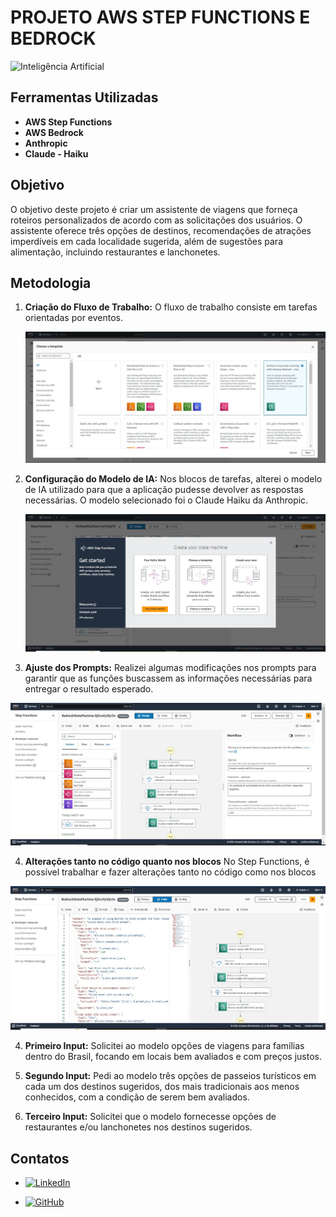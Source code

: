 # **PROJETO AWS STEP FUNCTIONS E BEDROCK**

![Inteligência Artificial](https://devio2023-media.developers.io/wp-content/uploads/2021/09/aws-step-functions-960x504-1.png)

## **Ferramentas Utilizadas**

- **AWS Step Functions**
- **AWS Bedrock**
- **Anthropic**
- **Claude - Haiku**

## **Objetivo**

O objetivo deste projeto é criar um assistente de viagens que forneça roteiros personalizados de acordo com as solicitações dos usuários. O assistente oferece três opções de destinos, recomendações de atrações imperdíveis em cada localidade sugerida, além de sugestões para alimentação, incluindo restaurantes e lanchonetes.

## **Metodologia**

1. **Criação do Fluxo de Trabalho:** O fluxo de trabalho consiste em tarefas orientadas por eventos.

   ![Imagem do Fluxo de Trabalho](Images/1%20choose%20a%20template%202.jpg)


2. **Configuração do Modelo de IA:** Nos blocos de tarefas, alterei o modelo de IA utilizado para que a aplicação pudesse devolver as respostas necessárias. O modelo selecionado foi o Claude Haiku da Anthropic.

   ![Imagem do Fluxo de Trabalho](Images/2%20first%20step%20functions.jpg)


3. **Ajuste dos Prompts:** Realizei algumas modificações nos prompts para garantir que as funções buscassem as informações necessárias para entregar o resultado esperado.

![Imagem do Fluxo de Trabalho](Images/3%20step%20functions%20bedrock%20scream.jpg)

4. **Alterações tanto no código quanto nos blocos** No Step Functions, é possível trabalhar e fazer alterações tanto no código como nos blocos

![Imagem do Fluxo de Trabalho](Images/4%20Step%20functions%20code.jpg)


4. **Primeiro Input:** Solicitei ao modelo opções de viagens para famílias dentro do Brasil, focando em locais bem avaliados e com preços justos.

5. **Segundo Input:** Pedi ao modelo três opções de passeios turísticos em cada um dos destinos sugeridos, dos mais tradicionais aos menos conhecidos, com a condição de serem bem avaliados.

6. **Terceiro Input:** Solicitei que o modelo fornecesse opções de restaurantes e/ou lanchonetes nos destinos sugeridos.

## **Contatos**

- [![LinkedIn](https://img.shields.io/badge/LinkedIn-0077B5?style=for-the-badge&logo=linkedin&logoColor=white)](https://www.linkedin.com/in/fabiojbrito)

- [![GitHub](https://img.shields.io/badge/GitHub-100000?style=for-the-badge&logo=github&logoColor=white)](https://github.com/fjbrit)

